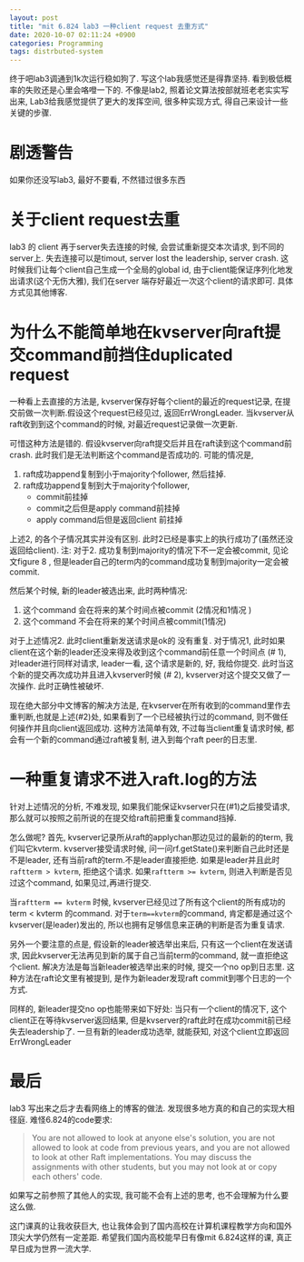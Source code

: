 ```yaml
---
layout: post
title: "mit 6.824 lab3 一种client request 去重方式"
date: 2020-10-07 02:11:24 +0900
categories: Programming
tags: distrbuted-system
---
```


终于吧lab3调通到1k次运行稳如狗了. 写这个lab我感觉还是得靠坚持. 看到极低概率的失败还是心里会咯噔一下的. 不像是lab2, 照着论文算法按部就班老老实实写出来, Lab3给我感觉提供了更大的发挥空间, 很多种实现方式, 得自己来设计一些关键的步骤.

# 剧透警告
如果你还没写lab3, 最好不要看, 不然错过很多东西

# 关于client request去重
lab3 的 client 再于server失去连接的时候, 会尝试重新提交本次请求, 到不同的server上. 失去连接可以是timout, server lost the leadership, server crash. 这时候我们让每个client自己生成一个全局的global id, 由于client能保证序列化地发出请求(这个无伤大雅), 我们在server 端存好最近一次这个client的请求即可. 具体方式见其他博客.

# 为什么不能简单地在kvserver向raft提交command前挡住duplicated request

一种看上去直接的方法是, kvserver保存好每个client的最近的request记录, 在提交前做一次判断.假设这个request已经见过, 返回ErrWrongLeader. 当kvserver从raft收到到这个command的时候, 对最近request记录做一次更新.

可惜这种方法是错的. 假设kvserver向raft提交后并且在raft读到这个command前crash. 此时我们是无法判断这个command是否成功的. 可能的情况是, 

1. raft成功append复制到小于majority个follower, 然后挂掉.  
2.  raft成功append复制到大于majority个follower, 
	- commit前挂掉
	- commit之后但是apply command前挂掉
	- apply command后但是返回client 前挂掉

上述2, 的各个子情况其实并没有区别. 此时2已经是事实上的执行成功了(虽然还没返回给client). 注: 对于2. 成功复制到majority的情况下不一定会被commit, 见论文figure 8 , 但是leader自己的term内的command成功复制到majority一定会被commit.

然后某个时候, 新的leader被选出来, 此时两种情况:

1. 这个command 会在将来的某个时间点被commit (2情况和1情况 )
2. 这个command 不会在将来的某个时间点被commit(1情况)

对于上述情况2. 此时client重新发送请求是ok的 没有重复. 对于情况1, 此时如果client在这个新的leader还没来得及收到这个command前任意一个时间点 (# 1), 对leader进行同样对请求, leader一看, 这个请求是新的, 好, 我给你提交. 此时当这个新的提交再次成功并且进入kvserver时候 (# 2), kvserver对这个提交又做了一次操作. 此时正确性被破坏.

现在绝大部分中文博客的解决方法是, 在kvserver在所有收到的command里作去重判断,也就是上述(#2)处, 如果看到了一个已经被执行过的command, 则不做任何操作并且向client返回成功. 这种方法简单有效, 不过每当client重复请求时候, 都会有一个新的command通过raft被复制, 进入到每个raft peer的日志里.

# 一种重复请求不进入raft.log的方法

针对上述情况的分析, 不难发现, 如果我们能保证kvserver只在(#1)之后接受请求, 那么就可以按照之前所说的在提交给raft前把重复command挡掉.

怎么做呢? 首先, kvserver记录所从raft的applychan那边见过的最新的的term, 我们叫它kvterm. kvserver接受请求时候, 问一问rf.getState()来判断自己此时还是不是leader, 还有当前raft的term.不是leader直接拒绝. 如果是leader并且此时`raftterm > kvterm`, 拒绝这个请求. 如果`raftterm >= kvterm`, 则进入判断是否见过这个command, 如果见过,再进行提交.

 当`raftterm == kvterm` 时候, kvserver已经见过了所有这个client的所有成功的term < kvterm 的command. 对于`term==kvterm`的command, 肯定都是通过这个kvserver(是leader)发出的, 所以也拥有足够信息来正确的判断是否为重复请求.

另外一个要注意的点是, 假设新的leader被选举出来后, 只有这一个client在发送请求, 因此kvserver无法再见到新的属于自己当前term的command, 就一直拒绝这个client. 解决方法是每当新leader被选举出来的时候, 提交一个no op到日志里. 这种方法在raft论文里有被提到, 是作为新leader发现raft commit到哪个日志的一个方式.

同样的, 新leader提交no op也能带来如下好处: 当只有一个client的情况下, 这个client正在等待kvserver返回结果, 但是kvserver的raft此时在成功commit前已经失去leadership了. 一旦有新的leader成功选举, 就能获知, 对这个client立即返回ErrWrongLeader

# 最后

lab3 写出来之后才去看网络上的博客的做法. 发现很多地方真的和自己的实现大相径庭. 难怪6.824的code要求:

> You are not allowed to look at anyone else's solution, you are not allowed to look at code from previous years, and you are not allowed to look at other Raft implementations. You may discuss the assignments with other students, but you may not look at or copy each others' code.

如果写之前参照了其他人的实现, 我可能不会有上述的思考, 也不会理解为什么要这么做.

这门课真的让我收获巨大, 也让我体会到了国内高校在计算机课程教学方向和国外顶尖大学仍然有一定差距. 希望我们国内高校能早日有像mit 6.824这样的课, 真正早日成为世界一流大学.
